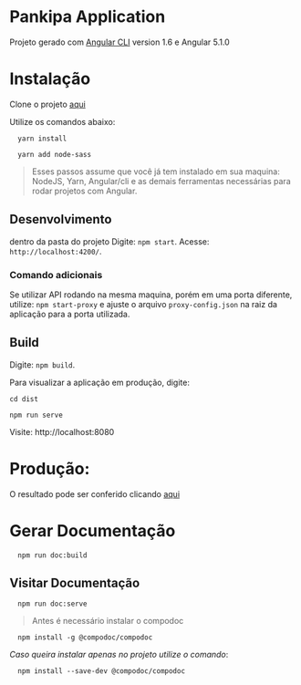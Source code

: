 # Pankipa Application

Projeto gerado com [Angular CLI](https://github.com/angular/angular-cli) version 1.6 e Angular 5.1.0

# Instalação

Clone o projeto [aqui](https://github.com/newaeonweb/punkipa)

Utilize os comandos abaixo:

```
  yarn install
```

```
  yarn add node-sass
```

> Esses passos assume que você já tem instalado em sua maquina: NodeJS, Yarn, Angular/cli e as demais ferramentas necessárias para rodar projetos com Angular.

## Desenvolvimento

dentro da pasta do projeto Digite: `npm start`. Acesse: `http://localhost:4200/`.

### Comando adicionais

Se utilizar API rodando na mesma maquina, porém em uma porta diferente, utilize: `npm start-proxy` e ajuste o arquivo `proxy-config.json` na raiz da aplicação para a porta utilizada.
## Build

Digite: `npm build`.

Para visualizar a aplicação em produção, digite:

```
cd dist
```

```
npm run serve
```

Visite: http://localhost:8080

# Produção:

O resultado pode ser conferido clicando [aqui](http://punkipa-app.surge.sh)

# Gerar Documentação

```
  npm run doc:build
```

## Visitar Documentação

```
  npm run doc:serve
```

> Antes é necessário instalar o compodoc

```
  npm install -g @compodoc/compodoc
```

_Caso queira instalar apenas no projeto utilize o comando_:

```
  npm install --save-dev @compodoc/compodoc
```
